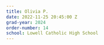 ```yaml
---
title: Olivia P.
date: 2022-11-25 20:45:00 Z
grad-year: 2024
order-number: 14
school: Lowell Catholic High School
---
```


